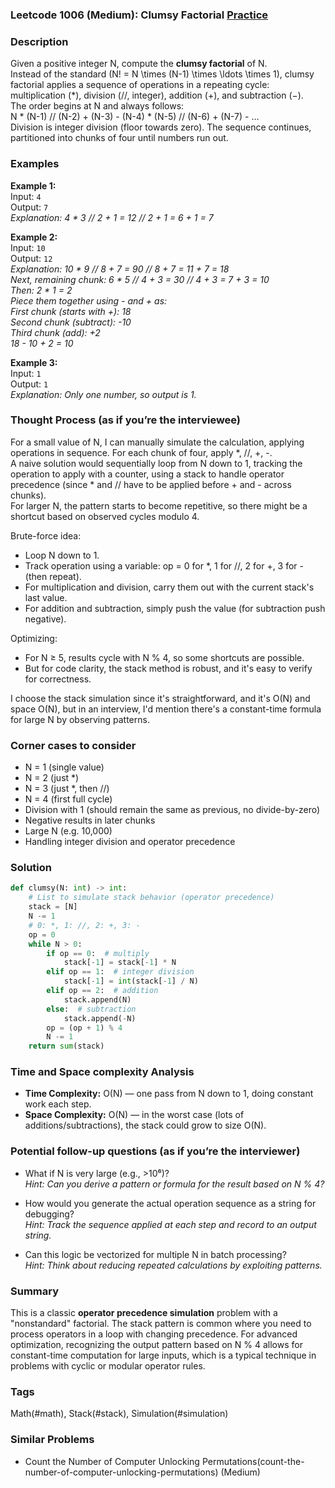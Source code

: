 ### Leetcode 1006 (Medium): Clumsy Factorial [Practice](https://leetcode.com/problems/clumsy-factorial)

### Description  
Given a positive integer N, compute the **clumsy factorial** of N.  
Instead of the standard \(N! = N \times (N-1) \times \ldots \times 1\), clumsy factorial applies a sequence of operations in a repeating cycle: multiplication (\*), division (//, integer), addition (+), and subtraction (−).  
The order begins at N and always follows:  
N \* (N-1) // (N-2) + (N-3) - (N-4) \* (N-5) // (N-6) + (N-7) - ...  
Division is integer division (floor towards zero). The sequence continues, partitioned into chunks of four until numbers run out.

### Examples  

**Example 1:**  
Input: `4`  
Output: `7`  
*Explanation: 4 \* 3 // 2 + 1 = 12 // 2 + 1 = 6 + 1 = 7*

**Example 2:**  
Input: `10`  
Output: `12`  
*Explanation: 10 \* 9 // 8 + 7 = 90 // 8 + 7 = 11 + 7 = 18  
Next, remaining chunk: 6 \* 5 // 4 + 3 = 30 // 4 + 3 = 7 + 3 = 10  
Then: 2 \* 1 = 2  
Piece them together using - and + as:  
First chunk (starts with +): 18  
Second chunk (subtract): -10  
Third chunk (add): +2  
18 - 10 + 2 = 10*

**Example 3:**  
Input: `1`  
Output: `1`  
*Explanation: Only one number, so output is 1.*

### Thought Process (as if you’re the interviewee)  

For a small value of N, I can manually simulate the calculation, applying operations in sequence. For each chunk of four, apply \*, //, +, -.  
A naive solution would sequentially loop from N down to 1, tracking the operation to apply with a counter, using a stack to handle operator precedence (since \* and // have to be applied before + and - across chunks).  
For larger N, the pattern starts to become repetitive, so there might be a shortcut based on observed cycles modulo 4.

Brute-force idea:
- Loop N down to 1.
- Track operation using a variable: op = 0 for *, 1 for //, 2 for +, 3 for - (then repeat).
- For multiplication and division, carry them out with the current stack's last value.
- For addition and subtraction, simply push the value (for subtraction push negative).

Optimizing:
- For N ≥ 5, results cycle with N % 4, so some shortcuts are possible.
- But for code clarity, the stack method is robust, and it's easy to verify for correctness.

I choose the stack simulation since it's straightforward, and it's O(N) and space O(N), but in an interview, I'd mention there's a constant-time formula for large N by observing patterns.

### Corner cases to consider  
- N = 1 (single value)
- N = 2 (just \*)
- N = 3 (just \*, then //)
- N = 4 (first full cycle)
- Division with 1 (should remain the same as previous, no divide-by-zero)
- Negative results in later chunks  
- Large N (e.g. 10,000)  
- Handling integer division and operator precedence  

### Solution

```python
def clumsy(N: int) -> int:
    # List to simulate stack behavior (operator precedence)
    stack = [N]
    N -= 1
    # 0: *, 1: //, 2: +, 3: -
    op = 0
    while N > 0:
        if op == 0:  # multiply
            stack[-1] = stack[-1] * N
        elif op == 1:  # integer division
            stack[-1] = int(stack[-1] / N)
        elif op == 2:  # addition
            stack.append(N)
        else:  # subtraction
            stack.append(-N)
        op = (op + 1) % 4
        N -= 1
    return sum(stack)
```

### Time and Space complexity Analysis  

- **Time Complexity:** O(N) — one pass from N down to 1, doing constant work each step.
- **Space Complexity:** O(N) — in the worst case (lots of additions/subtractions), the stack could grow to size O(N).

### Potential follow-up questions (as if you’re the interviewer)  

- What if N is very large (e.g., >10⁶)?  
  *Hint: Can you derive a pattern or formula for the result based on N % 4?*
  
- How would you generate the actual operation sequence as a string for debugging?  
  *Hint: Track the sequence applied at each step and record to an output string.*

- Can this logic be vectorized for multiple N in batch processing?  
  *Hint: Think about reducing repeated calculations by exploiting patterns.*

### Summary
This is a classic **operator precedence simulation** problem with a "nonstandard" factorial. The stack pattern is common where you need to process operators in a loop with changing precedence. For advanced optimization, recognizing the output pattern based on N % 4 allows for constant-time computation for large inputs, which is a typical technique in problems with cyclic or modular operator rules.

### Tags
Math(#math), Stack(#stack), Simulation(#simulation)

### Similar Problems
- Count the Number of Computer Unlocking Permutations(count-the-number-of-computer-unlocking-permutations) (Medium)